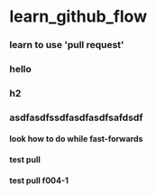 # learn_github_flow

### learn to use 'pull request'

### hello

### h2

### asdfasdfssdfasdfasdfsafdsdf

#### look how to do while fast-forwards

#### test pull

#### test pull f004-1
